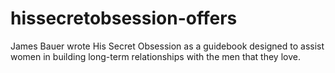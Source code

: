 # hissecretobsession-offers
James Bauer wrote His Secret Obsession as a guidebook designed to assist women in building long-term relationships with the men that they love.
